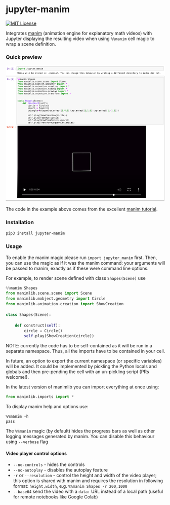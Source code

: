 # jupyter-manim
[![MIT License](https://img.shields.io/badge/license-MIT-blue.svg?style=flat)](http://choosealicense.com/licenses/mit/)


Integrates [manim](https://github.com/3b1b/manim) (animation engine for explanatory math videos)
with Jupyter displaying the resulting video when using `%%manim` cell magic to wrap a scene definition.

### Quick preview

<img src='screenshots/cell_magic_demo.png'>

The code in the example above comes from the excellent [manim tutorial](https://github.com/malhotra5/Manim-Tutorial).

### Installation

```sh
pip3 install jupyter-manim
```

### Usage

To enable the manim magic please run `import jupyter_manim` first. Then, you can use the magic as if it was the manim command: your arguments will be passed to manim, exactly as if these were command line options.

For example, to render scene defined with class `Shapes(Scene)` use

```python
%%manim Shapes
from manimlib.scene.scene import Scene
from manimlib.mobject.geometry import Circle
from manimlib.animation.creation import ShowCreation

class Shapes(Scene):

    def construct(self):
        circle = Circle()
        self.play(ShowCreation(circle))
```

NOTE: currently the code has to be self-contained as it will be run in a separate namespace.
Thus, all the imports have to be contained in your cell.

In future, an option to export the current namespace (or specific variables) will be added.
It could be implemented by pickling the Python locals and globals and then pre-pending the cell with an un-pickling script (PRs welcome!).

In the latest version of manimlib you can import everything at once using:

```python
from manimlib.imports import *
```


To display manim help and options use:

```
%%manim -h
pass
```



The `%%manim` magic (by default) hides the progress bars as well as other logging messages generated by manim.
You can disable this behaviour using `--verbose` flag

#### Video player control options

 - `--no-controls` - hides the controls
 - `--no-autoplay` - disables the autoplay feature
 - `-r` or `--resolution` - control the height and width of the video player;
  this option is shared with manim and requires the resolution in following format:
  `height,width`, e.g. `%%manim Shapes -r 200,1000`
 - `--base64` send the video with a `data:` URL instead of a local path (useful for remote notebooks like Google Colab)
